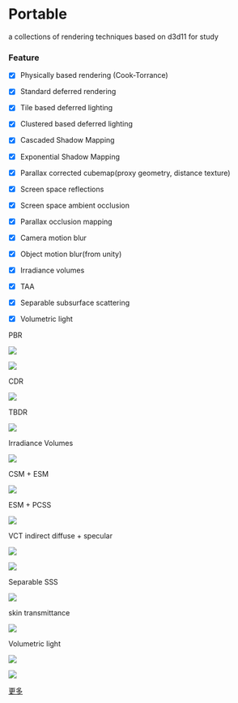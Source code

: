 Portable
===================

a collections of rendering techniques based on d3d11 for study  

### Feature
- [x] Physically based rendering (Cook-Torrance)
- [x] Standard deferred rendering
- [x] Tile based deferred lighting
- [x] Clustered based deferred lighting
- [x] Cascaded Shadow Mapping
- [x] Exponential Shadow Mapping
- [x] Parallax corrected cubemap(proxy geometry, distance texture)
- [x] Screen space reflections
- [x] Screen space ambient occlusion
- [x] Parallax occlusion mapping
- [x] Camera motion blur
- [x] Object motion blur(from unity)
- [x] Irradiance volumes 
- [x] TAA
- [x] Separable subsurface scattering
- [x] Volumetric light


PBR 

![](https://raw.githubusercontent.com/nustxujun/Portable/master/img/pbr_r_m.png)

![](https://raw.githubusercontent.com/nustxujun/Portable/master/img/pbr_mat.png)

CDR

![](https://github.com/nustxujun/Portable/blob/master/img/cdr.png)

TBDR

![](https://github.com/nustxujun/Portable/blob/master/img/tbr.png)

Irradiance Volumes

![](https://github.com/nustxujun/Portable/blob/master/img/sh_iv.png)

CSM + ESM

![](https://github.com/nustxujun/Portable/blob/master/img/cesm.png)

ESM + PCSS

![](https://github.com/nustxujun/Portable/blob/master/img/essm.png)


VCT indirect diffuse + specular

![](https://github.com/nustxujun/Portable/blob/master/img/vct_s_d.png)

![](https://github.com/nustxujun/Portable/blob/master/img/vct_1.png)

Separable SSS

![](https://github.com/nustxujun/Portable/blob/master/img/ssss.png)

skin transmittance

![](https://github.com/nustxujun/Portable/blob/master/img/trans.png)

Volumetric light

![](https://github.com/nustxujun/Portable/blob/master/img/vl.png)

![](https://github.com/nustxujun/Portable/blob/master/img/vl2.png)



[更多](https://github.com/nustxujun/Portable/wiki)
